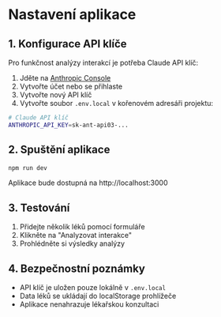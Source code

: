 # Nastavení aplikace

## 1. Konfigurace API klíče

Pro funkčnost analýzy interakcí je potřeba Claude API klíč:

1. Jděte na [Anthropic Console](https://console.anthropic.com/)
2. Vytvořte účet nebo se přihlaste
3. Vytvořte nový API klíč
4. Vytvořte soubor `.env.local` v kořenovém adresáři projektu:

```bash
# Claude API klíč
ANTHROPIC_API_KEY=sk-ant-api03-...
```

## 2. Spuštění aplikace

```bash
npm run dev
```

Aplikace bude dostupná na http://localhost:3000

## 3. Testování

1. Přidejte několik léků pomocí formuláře
2. Klikněte na "Analyzovat interakce"
3. Prohlédněte si výsledky analýzy

## 4. Bezpečnostní poznámky

- API klíč je uložen pouze lokálně v `.env.local`
- Data léků se ukládají do localStorage prohlížeče
- Aplikace nenahrazuje lékařskou konzultaci 